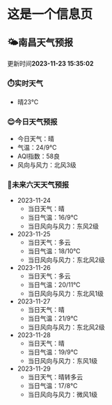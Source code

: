 # 这是一个信息页 
## 🌤️**南昌**天气预报
更新时间**2023-11-23 15:35:02**
### ⏱️实时天气
- 晴23℃
### 😊今日天气预报
- 今日天气：晴
- 气温：24/9℃
- AQI指数：58良
- 风向与风力：北风3级
### 🤩未来六天天气预报
- 2023-11-24
  - 当日天气：晴
  - 当日气温：16/9℃
  - 当日风向与风力：东风2级
- 2023-11-25
  - 当日天气：多云
  - 当日气温：18/10℃
  - 当日风向与风力：东北风2级
- 2023-11-26
  - 当日天气：多云
  - 当日气温：20/11℃
  - 当日风向与风力：东北风1级
- 2023-11-27
  - 当日天气：晴
  - 当日气温：21/9℃
  - 当日风向与风力：东北风2级
- 2023-11-28
  - 当日天气：晴
  - 当日气温：19/9℃
  - 当日风向与风力：东风1级
- 2023-11-29
  - 当日天气：晴转多云
  - 当日气温：17/8℃
  - 当日风向与风力：微风1级

